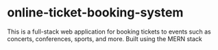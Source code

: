# online-ticket-booking-system
This is a full-stack web application for booking tickets to events such as concerts, conferences, sports, and more. Built using the MERN stack
